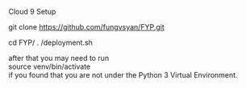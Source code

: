 Cloud 9 Setup

git clone https://github.com/fungvsyan/FYP.git

cd FYP/
. /deployment.sh

after that you may need to run  
source venv/bin/activate  
if you found that you are not under the Python 3 Virtual Environment.

